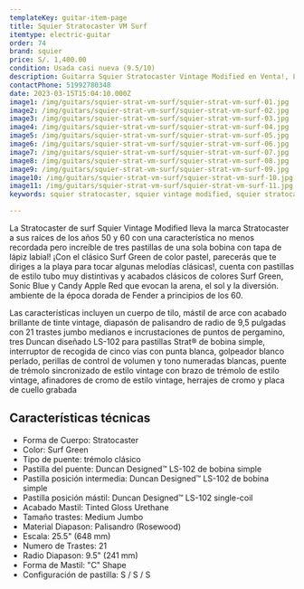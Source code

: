 ```yaml
---
templateKey: guitar-item-page
title: Squier Stratocaster VM Surf
itemtype: electric-guitar
order: 74
brand: squier
price: S/. 1,400.00
condition: Usada casi nueva (9.5/10)
description: Guitarra Squier Stratocaster Vintage Modified en Venta!, Lima, Peru
contactPhone: 51992780348
date: 2023-03-15T15:04:10.000Z
image1: /img/guitars/squier-strat-vm-surf/squier-strat-vm-surf-01.jpg
image2: /img/guitars/squier-strat-vm-surf/squier-strat-vm-surf-02.jpg
image3: /img/guitars/squier-strat-vm-surf/squier-strat-vm-surf-03.jpg
image4: /img/guitars/squier-strat-vm-surf/squier-strat-vm-surf-04.jpg
image5: /img/guitars/squier-strat-vm-surf/squier-strat-vm-surf-05.jpg
image6: /img/guitars/squier-strat-vm-surf/squier-strat-vm-surf-06.jpg
image7: /img/guitars/squier-strat-vm-surf/squier-strat-vm-surf-07.jpg
image8: /img/guitars/squier-strat-vm-surf/squier-strat-vm-surf-08.jpg
image9: /img/guitars/squier-strat-vm-surf/squier-strat-vm-surf-09.jpg
image10: /img/guitars/squier-strat-vm-surf/squier-strat-vm-surf-10.jpg
image11: /img/guitars/squier-strat-vm-surf/squier-strat-vm-surf-11.jpg
keywords: squier stratocaster, squier vintage modified, squier stratocaster vintage modified

---
```


La Stratocaster de surf Squier Vintage Modified lleva la marca Stratocaster a sus raíces de los años 50 y 60 con una característica no menos recordada pero increíble de tres pastillas de una sola bobina con tapa de lápiz labial! ¡Con el clásico Surf Green de color pastel, parecerás que te diriges a la playa para tocar algunas melodías clásicas!, cuenta con pastillas de estilo tubo muy distintivas y acabados clásicos de colores Surf Green, Sonic Blue y Candy Apple Red que evocan la arena, el sol y la diversión. ambiente de la época dorada de Fender a principios de los 60.

Las características incluyen un cuerpo de tilo, mástil de arce con acabado brillante de tinte vintage, diapasón de palisandro de radio de 9,5 pulgadas con 21 trastes jumbo medianos e incrustaciones de puntos de pergamino, tres Duncan diseñado LS-102 para pastillas Strat® de bobina simple, interruptor de recogida de cinco vías con punta blanca, golpeador blanco perlado, perillas de control de volumen y tono numeradas blancas, puente de trémolo sincronizado de estilo vintage con brazo de trémolo de estilo vintage, afinadores de cromo de estilo vintage, herrajes de cromo y placa de cuello grabada

## Características técnicas

* Forma de Cuerpo: Stratocaster
* Color: Surf Green
* Tipo de puente: trémolo clásico
* Pastilla del puente: Duncan Designed™ LS-102 de bobina simple
* Pastilla posición intermedia: Duncan Designed™ LS-102 de bobina simple
* Pastilla posición mástil: Duncan Designed™ LS-102 single-coil
* Acabado Mastil: Tinted Gloss Urethane
* Tamaño trastes: Medium Jumbo
* Material Diapason: Palisandro (Rosewood)
* Escala: 25.5" (648 mm)
* Numero de Trastes: 21
* Radio Diapason: 9.5" (241 mm)
* Forma de Mastil: "C" Shape
* Configuración de pastilla: S / S / S